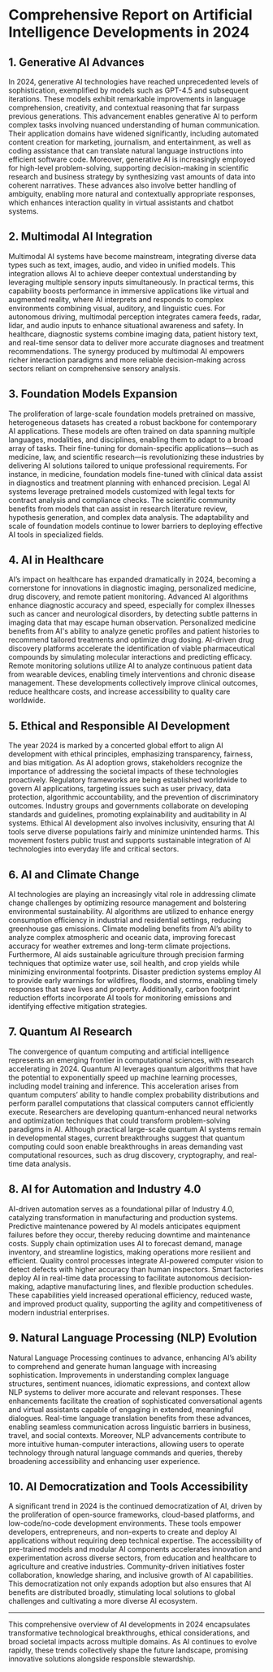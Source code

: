 # Comprehensive Report on Artificial Intelligence Developments in 2024

## 1. Generative AI Advances

In 2024, generative AI technologies have reached unprecedented levels of sophistication, exemplified by models such as GPT-4.5 and subsequent iterations. These models exhibit remarkable improvements in language comprehension, creativity, and contextual reasoning that far surpass previous generations. This advancement enables generative AI to perform complex tasks involving nuanced understanding of human communication. Their application domains have widened significantly, including automated content creation for marketing, journalism, and entertainment, as well as coding assistance that can translate natural language instructions into efficient software code. Moreover, generative AI is increasingly employed for high-level problem-solving, supporting decision-making in scientific research and business strategy by synthesizing vast amounts of data into coherent narratives. These advances also involve better handling of ambiguity, enabling more natural and contextually appropriate responses, which enhances interaction quality in virtual assistants and chatbot systems.

## 2. Multimodal AI Integration

Multimodal AI systems have become mainstream, integrating diverse data types such as text, images, audio, and video in unified models. This integration allows AI to achieve deeper contextual understanding by leveraging multiple sensory inputs simultaneously. In practical terms, this capability boosts performance in immersive applications like virtual and augmented reality, where AI interprets and responds to complex environments combining visual, auditory, and linguistic cues. For autonomous driving, multimodal perception integrates camera feeds, radar, lidar, and audio inputs to enhance situational awareness and safety. In healthcare, diagnostic systems combine imaging data, patient history text, and real-time sensor data to deliver more accurate diagnoses and treatment recommendations. The synergy produced by multimodal AI empowers richer interaction paradigms and more reliable decision-making across sectors reliant on comprehensive sensory analysis.

## 3. Foundation Models Expansion

The proliferation of large-scale foundation models pretrained on massive, heterogeneous datasets has created a robust backbone for contemporary AI applications. These models are often trained on data spanning multiple languages, modalities, and disciplines, enabling them to adapt to a broad array of tasks. Their fine-tuning for domain-specific applications—such as medicine, law, and scientific research—is revolutionizing these industries by delivering AI solutions tailored to unique professional requirements. For instance, in medicine, foundation models fine-tuned with clinical data assist in diagnostics and treatment planning with enhanced precision. Legal AI systems leverage pretrained models customized with legal texts for contract analysis and compliance checks. The scientific community benefits from models that can assist in research literature review, hypothesis generation, and complex data analysis. The adaptability and scale of foundation models continue to lower barriers to deploying effective AI tools in specialized fields.

## 4. AI in Healthcare

AI’s impact on healthcare has expanded dramatically in 2024, becoming a cornerstone for innovations in diagnostic imaging, personalized medicine, drug discovery, and remote patient monitoring. Advanced AI algorithms enhance diagnostic accuracy and speed, especially for complex illnesses such as cancer and neurological disorders, by detecting subtle patterns in imaging data that may escape human observation. Personalized medicine benefits from AI's ability to analyze genetic profiles and patient histories to recommend tailored treatments and optimize drug dosing. AI-driven drug discovery platforms accelerate the identification of viable pharmaceutical compounds by simulating molecular interactions and predicting efficacy. Remote monitoring solutions utilize AI to analyze continuous patient data from wearable devices, enabling timely interventions and chronic disease management. These developments collectively improve clinical outcomes, reduce healthcare costs, and increase accessibility to quality care worldwide.

## 5. Ethical and Responsible AI Development

The year 2024 is marked by a concerted global effort to align AI development with ethical principles, emphasizing transparency, fairness, and bias mitigation. As AI adoption grows, stakeholders recognize the importance of addressing the societal impacts of these technologies proactively. Regulatory frameworks are being established worldwide to govern AI applications, targeting issues such as user privacy, data protection, algorithmic accountability, and the prevention of discriminatory outcomes. Industry groups and governments collaborate on developing standards and guidelines, promoting explainability and auditability in AI systems. Ethical AI development also involves inclusivity, ensuring that AI tools serve diverse populations fairly and minimize unintended harms. This movement fosters public trust and supports sustainable integration of AI technologies into everyday life and critical sectors.

## 6. AI and Climate Change

AI technologies are playing an increasingly vital role in addressing climate change challenges by optimizing resource management and bolstering environmental sustainability. AI algorithms are utilized to enhance energy consumption efficiency in industrial and residential settings, reducing greenhouse gas emissions. Climate modeling benefits from AI’s ability to analyze complex atmospheric and oceanic data, improving forecast accuracy for weather extremes and long-term climate projections. Furthermore, AI aids sustainable agriculture through precision farming techniques that optimize water use, soil health, and crop yields while minimizing environmental footprints. Disaster prediction systems employ AI to provide early warnings for wildfires, floods, and storms, enabling timely responses that save lives and property. Additionally, carbon footprint reduction efforts incorporate AI tools for monitoring emissions and identifying effective mitigation strategies.

## 7. Quantum AI Research

The convergence of quantum computing and artificial intelligence represents an emerging frontier in computational sciences, with research accelerating in 2024. Quantum AI leverages quantum algorithms that have the potential to exponentially speed up machine learning processes, including model training and inference. This acceleration arises from quantum computers’ ability to handle complex probability distributions and perform parallel computations that classical computers cannot efficiently execute. Researchers are developing quantum-enhanced neural networks and optimization techniques that could transform problem-solving paradigms in AI. Although practical large-scale quantum AI systems remain in developmental stages, current breakthroughs suggest that quantum computing could soon enable breakthroughs in areas demanding vast computational resources, such as drug discovery, cryptography, and real-time data analysis.

## 8. AI for Automation and Industry 4.0

AI-driven automation serves as a foundational pillar of Industry 4.0, catalyzing transformation in manufacturing and production systems. Predictive maintenance powered by AI models anticipates equipment failures before they occur, thereby reducing downtime and maintenance costs. Supply chain optimization uses AI to forecast demand, manage inventory, and streamline logistics, making operations more resilient and efficient. Quality control processes integrate AI-powered computer vision to detect defects with higher accuracy than human inspectors. Smart factories deploy AI in real-time data processing to facilitate autonomous decision-making, adaptive manufacturing lines, and flexible production schedules. These capabilities yield increased operational efficiency, reduced waste, and improved product quality, supporting the agility and competitiveness of modern industrial enterprises.

## 9. Natural Language Processing (NLP) Evolution

Natural Language Processing continues to advance, enhancing AI’s ability to comprehend and generate human language with increasing sophistication. Improvements in understanding complex language structures, sentiment nuances, idiomatic expressions, and context allow NLP systems to deliver more accurate and relevant responses. These enhancements facilitate the creation of sophisticated conversational agents and virtual assistants capable of engaging in extended, meaningful dialogues. Real-time language translation benefits from these advances, enabling seamless communication across linguistic barriers in business, travel, and social contexts. Moreover, NLP advancements contribute to more intuitive human-computer interactions, allowing users to operate technology through natural language commands and queries, thereby broadening accessibility and enhancing user experience.

## 10. AI Democratization and Tools Accessibility

A significant trend in 2024 is the continued democratization of AI, driven by the proliferation of open-source frameworks, cloud-based platforms, and low-code/no-code development environments. These tools empower developers, entrepreneurs, and non-experts to create and deploy AI applications without requiring deep technical expertise. The accessibility of pre-trained models and modular AI components accelerates innovation and experimentation across diverse sectors, from education and healthcare to agriculture and creative industries. Community-driven initiatives foster collaboration, knowledge sharing, and inclusive growth of AI capabilities. This democratization not only expands adoption but also ensures that AI benefits are distributed broadly, stimulating local solutions to global challenges and cultivating a more diverse AI ecosystem.

---

This comprehensive overview of AI developments in 2024 encapsulates transformative technological breakthroughs, ethical considerations, and broad societal impacts across multiple domains. As AI continues to evolve rapidly, these trends collectively shape the future landscape, promising innovative solutions alongside responsible stewardship.
